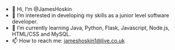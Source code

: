 - 👋 Hi, I’m @JamesHoskin
- 👀 I’m interested in developing my skills as a junior level software developer.
- 🌱 I’m currently learning Java, Python, Flask, Javascript, Node.js, HTML/CSS and MySQL.
- 📫 How to reach me: jameshoskin1@live.co.uk


<!---
JamesHoskin/JamesHoskin is a ✨ special ✨ repository because its `README.md` (this file) appears on your GitHub profile.
You can click the Preview link to take a look at your changes.
--->
